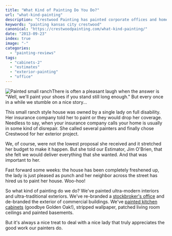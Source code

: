 ```yaml
---
title: "What Kind of Painting Do You Do?"
url: "what-kind-painting"
description: "Crestwood Painting has painted corporate offices and home basements, removed wallpaper and repaired plaster before painting living rooms."
keywords: "painting kansas city crestwood"
canonical: "https://crestwoodpainting.com/what-kind-painting/"
date: "2013-09-23"
index: true
image: "-"
categories:
  - "painting-reviews"
tags:
  - "cabinets-2"
  - "estimates"
  - "exterior-painting"
  - "office"
---
```


![Painted small ranch](/images/painted-small-ranch.webp)There is often a pleasant laugh when the answer is "Well, we'll paint your shoes if you stand still long enough." But every once in a while we stumble on a nice story...

This small ranch style house was owned by a single lady on full disability. Her insurance company told her to paint or they would drop her coverage. Needless to say, when your insurance company calls your home is usually in some kind of disrepair. She called several painters and finally chose Crestwood for her exterior project.

We, of course, were not the lowest proposal she received and it stretched her budget to make it happen. But she told our Estimator, Jim O'Brien, that she felt we would deliver everything that she wanted. And that was important to her.

Fast forward some weeks: the house has been completely freshened up, the lady is just pleased as punch and her neighbor across the street has hired us to paint her house. Woo-hoo!

So what kind of painting do we do? We've painted ultra-modern interiors and ultra-traditional exteriors. We've re-branded a [stockbroker's office](/office-painting-experts/) and de-branded the exterior of commercial buildings. We've [painted kitchen cabinets](/painting-kitchen-cabinets/) (goodbye Golden Oak!), stripped wallpaper, patched living room ceilings and painted basements.

But it's always a nice treat to deal with a nice lady that truly appreciates the good work our painters do.
